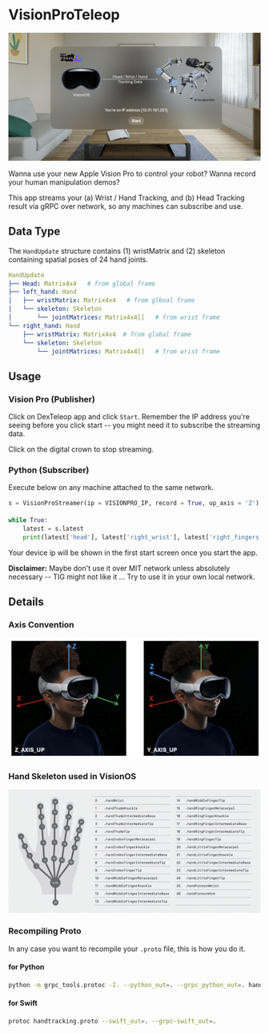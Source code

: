 VisionProTeleop
===========

![](assets/visionpro_main.png)


Wanna use your new Apple Vision Pro to control your robot?  Wanna record your human manipulation demos? 

This app streams your (a) Wrist / Hand Tracking, and (b) Head Tracking result via gRPC over network, so any machines can subscribe and use. 

## Data Type 

The `HandUpdate` structure contains (1) wristMatrix and (2) skeleton containing spatial poses of 24 hand joints.  

```yaml
HandUpdate
├── Head: Matrix4x4   # from global frame 
├── left_hand: Hand   
│   ├── wristMatrix: Matrix4x4   # from glboal frame
│   └── skeleton: Skeleton
│       └── jointMatrices: Matrix4x4[]   # from wrist frame 
└── right_hand: Hand
    ├── wristMatrix: Matrix4x4  # from global frame
    └── skeleton: Skeleton
        └── jointMatrices: Matrix4x4[]   # from wrist frame
```


## Usage

### Vision Pro (Publisher)

Click on DexTeleop app and click `Start`. Remember the IP address you're seeing before you click start -- you might need it to subscribe the streaming data. 

Click on the digital crown to stop streaming. 

### Python (Subscriber)

Execute below on any machine attached to the same network. 

```python
s = VisionProStreamer(ip = VISIONPRO_IP, record = True, up_axis = 'Z')

while True:
    latest = s.latest
    print(latest['head'], latest['right_wrist'], latest['right_fingers'])
```

Your device ip will be shown in the first start screen once you start the app. 

**Disclaimer:**  Maybe don't use it over MIT network unless absolutely necessary -- TIG might not like it ... Try to use it in your own local network. 

## Details 

### Axis Convention

![](assets/coord_system.png)

### Hand Skeleton used in VisionOS


![](assets/hand_skeleton_convention.png)



### Recompiling Proto

In any case you want to recompile your `.proto` file, this is how you do it. 

#### for Python

```bash
python -m grpc_tools.protoc -I. --python_out=. --grpc_python_out=. handtracking.proto
```


#### for Swift
```bash
protoc handtracking.proto --swift_out=. --grpc-swift_out=.
```
